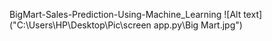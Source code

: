 BigMart-Sales-Prediction-Using-Machine_Learning
![Alt text]("C:\Users\HP\Desktop\Pic\screen app.py\Big Mart.jpg")
